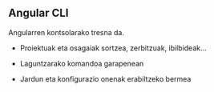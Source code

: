 ## Angular CLI

Angularren kontsolarako tresna da.

- Proiektuak eta osagaiak sortzea, zerbitzuak, ibilbideak...

- Laguntzarako komandoa garapenean
    
- Jardun eta konfigurazio onenak erabiltzeko bermea





